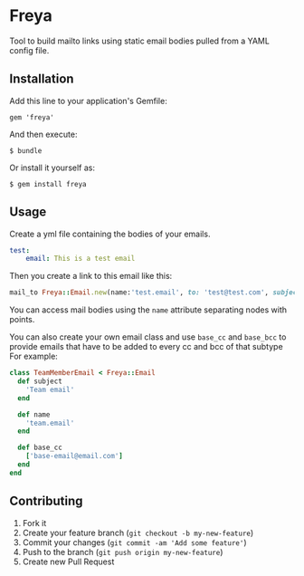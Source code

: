 # Freya

Tool to build mailto links using static email bodies pulled from a YAML config file.

## Installation

Add this line to your application's Gemfile:

    gem 'freya'

And then execute:

    $ bundle

Or install it yourself as:

    $ gem install freya

## Usage

Create a yml file containing the bodies of your emails.

```yml
test:
    email: This is a test email
```

Then you create a link to this email like this:

```ruby
mail_to Freya::Email.new(name:'test.email', to: 'test@test.com', subject: 'test_subject).link, 'Email'
```

You can access mail bodies using the `name` attribute separating nodes with points.

You can also create your own email class and use `base_cc` and `base_bcc` to provide emails that have to be added to every cc and bcc of that subtype
For example:

```ruby
class TeamMemberEmail < Freya::Email
  def subject
    'Team email'
  end

  def name
    'team.email'
  end

  def base_cc
    ['base-email@email.com']
  end
end
```

## Contributing

1. Fork it
2. Create your feature branch (`git checkout -b my-new-feature`)
3. Commit your changes (`git commit -am 'Add some feature'`)
4. Push to the branch (`git push origin my-new-feature`)
5. Create new Pull Request
